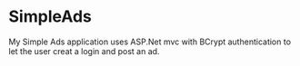 # SimpleAds
My Simple Ads application uses ASP.Net mvc with BCrypt authentication to let the user creat a login and post an ad.

